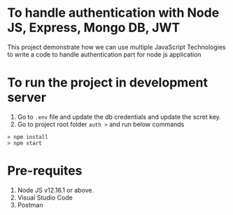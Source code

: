 # To handle authentication with Node JS, Express, Mongo DB, JWT

This project demonstrate how we can use multiple JavaScript Technologies to write a code to handle authentication part for node js application

# To run the project in development server

1. Go to `.env` file and update the db credentials and update the scret key.
2. Go to project root folder `auth >` and run below commands

```
> npm install
> npm start
```

# Pre-requites

1. Node JS v12.16.1 or above.
2. Visual Studio Code
3. Postman
